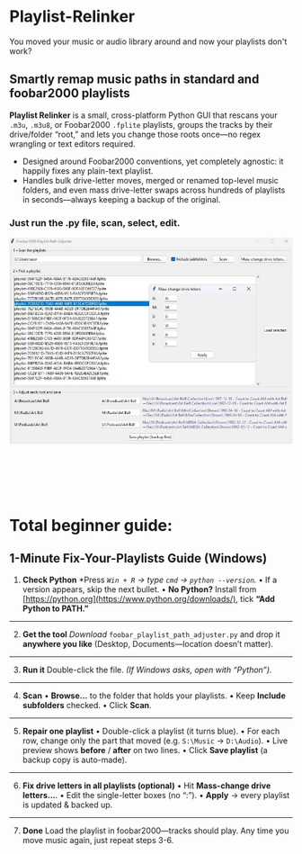 # Playlist-Relinker
You moved your music or audio library around and now your playlists don't work?

## Smartly remap music paths in standard and foobar2000 playlists

**Playlist Relinker** is a small, cross-platform Python GUI that rescans your `.m3u`, `.m3u8`, or Foobar2000 `.fplite` playlists, groups the tracks by their drive/folder “root,” and lets you change those roots once—no regex wrangling or text editors required.

* Designed around Foobar2000 conventions, yet completely agnostic: it happily fixes any plain-text playlist.
* Handles bulk drive-letter moves, merged or renamed top-level music folders, and even mass drive-letter swaps across hundreds of playlists in seconds—always keeping a backup of the original.

### Just run the .py file, scan, select, edit.



![A screenshot of PlaylistRelinker](screenshot.jpg)
<br><br><br><br><br><br>
# Total beginner guide:
 
## 1-Minute Fix-Your-Playlists Guide (Windows)

1. **Check Python**
   \*Press *`Win + R` → type `cmd` → `python --version`.*
   • If a version appears, skip the next bullet.
   • **No Python?** Install from [https://python.org](https://www.python.org/downloads/), tick **“Add Python to PATH.”**

---

2. **Get the tool**
   *Download* `foobar_playlist_path_adjuster.py` and drop it **anywhere you like** (Desktop, Documents—location doesn’t matter).

---

3. **Run it**
   Double-click the file.
   *(If Windows asks, open with “Python”).*

---

4. **Scan**
   • **Browse…** to the folder that holds your playlists.
   • Keep **Include subfolders** checked.
   • Click **Scan**.

---

5. **Repair one playlist**
   • Double-click a playlist (it turns blue).
   • For each row, change only the part that moved (e.g. `S:\Music` → `D:\Audio`).
   • Live preview shows **before** / **after** on two lines.
   • Click **Save playlist** (a backup copy is auto-made).

---

6. **Fix drive letters in all playlists (optional)**
   • Hit **Mass-change drive letters…**.
   • Edit the single-letter boxes (no “:”).
   • **Apply** → every playlist is updated & backed up.

---

7. **Done**
   Load the playlist in foobar2000—tracks should play.
   Any time you move music again, just repeat steps 3-6.

